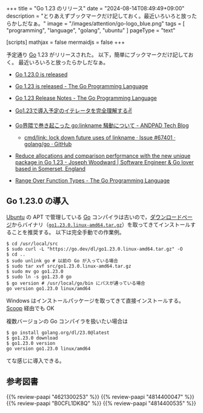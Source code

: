 +++
title = "Go 1.23 のリリース"
date =  "2024-08-14T08:49:49+09:00"
description = "とりあえずブックマークだけ記しておく。最近いろいろと放ったらかしだなぁ。"
image = "/images/attention/go-logo_blue.png"
tags  = [ "programming", "language", "golang", "ubuntu" ]
pageType = "text"

[scripts]
  mathjax = false
  mermaidjs = false
+++

予定通り [Go] 1.23 がリリースされた。
以下，簡単にブックマークだけ記しておく。
最近いろいろと放ったらかしだなぁ。

- [Go 1.23.0 is released](https://groups.google.com/g/golang-announce/c/RQjbRNOcV74)
- [Go 1.23 is released - The Go Programming Language](https://go.dev/blog/go1.23)
- [Go 1.23 Release Notes - The Go Programming Language](https://go.dev/doc/go1.23)

- [Go1.23で導入予定のイテレータを完全理解する✌️](https://zenn.dev/kkkxxx/articles/d9505540581b5d)
- [Go界隈で巻き起こった go:linkname 騒動について - ANDPAD Tech Blog](https://tech.andpad.co.jp/entry/2024/06/20/140000)
  - [cmd/link: lock down future uses of linkname · Issue #67401 · golang/go · GitHub](https://github.com/golang/go/issues/67401)
- [Reduce allocations and comparison performance with the new unique package in Go 1.23 - Joseph Woodward | Software Engineer & Go lover based in Somerset, England](https://josephwoodward.co.uk/2024/08/performance-improvements-unique-package-go-1-23)
- [Range Over Function Types - The Go Programming Language](https://go.dev/blog/range-functions)

## Go 1.23.0 の導入

[Ubuntu] の APT で管理している [Go] コンパイラは古いので，[ダウンロードページ](https://go.dev/dl/ "Downloads - go.dev")からバイナリ（[`go1.23.0.linux-amd64.tar.gz`](https://go.dev/dl/go1.23.0.linux-amd64.tar.gz)）を取ってきてインストールすることを推奨する。
以下は完全手動での作業例。

```text
$ cd /usr/local/src
$ sudo curl -L "https://go.dev/dl/go1.23.0.linux-amd64.tar.gz" -O
$ cd ..
$ sudo unlink go # 以前の Go が入っている場合
$ sudo tar xvf src/go1.23.0.linux-amd64.tar.gz
$ sudo mv go go1.23.0
$ sudo ln -s go1.23.0 go
$ go version # /usr/local/go/bin にパスが通っている場合
go version go1.23.0 linux/amd64
```

Windows はインストールパッケージを取ってきて直接インストールする。
[Scoop] 経由でも OK

複数バージョンの Go コンパイラを扱いたい場合は

```text
$ go install golang.org/dl/23.0@latest
$ go1.23.0 download
$ go1.23.0 version
go version go1.23.0 linux/amd64
```

てな感じに導入できる。

[Go]: https://go.dev/
[Ubuntu]: https://www.ubuntu.com/ "The leading operating system for PCs, IoT devices, servers and the cloud | Ubuntu"
[Scoop]: https://scoop.sh/

## 参考図書

{{% review-paapi "4621300253" %}} <!-- プログラミング言語Go -->
{{% review-paapi "4814400047" %}} <!-- 初めてのGo言語 -->
{{% review-paapi "B0CFL1DK8Q" %}} <!-- Go言語 100Tips -->
{{% review-paapi "4814400535" %}} <!-- 効率的なGo : Efficient Go -->
